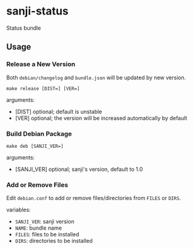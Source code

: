 sanji-status
==========

Status bundle

## Usage

### Release a New Version
Both `debian/changelog` and `bundle.json` will be updated by new version.

```
make release [DIST=] [VER=]
```

arguments:
 - [DIST]     optional; default is unstable
 - [VER]      optional; the version will be increased automatically by default

### Build Debian Package
```
make deb [SANJI_VER=]
```

arguments:
 - [SANJI_VER]  optional; sanji's version, default to 1.0

### Add or Remove Files
Edit `debian.conf` to add or remove files/directories from `FILES` or `DIRS`.

variables:
 - `SANJI_VER`: sanji version
 - `NAME`: bundle name
 - `FILES`: files to be installed
 - `DIRS`: directories to be installed

